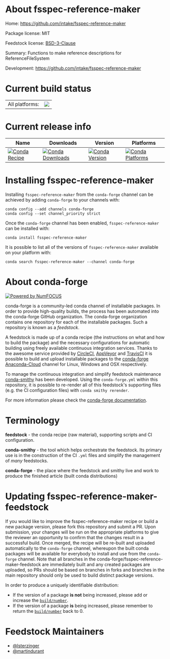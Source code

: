 About fsspec-reference-maker
============================

Home: https://github.com/intake/fsspec-reference-maker

Package license: MIT

Feedstock license: [BSD-3-Clause](https://github.com/conda-forge/fsspec-reference-maker-feedstock/blob/master/LICENSE.txt)

Summary: Functions to make reference descriptions for ReferenceFileSystem

Development: https://github.com/intake/fsspec-reference-maker

Current build status
====================


<table><tr><td>All platforms:</td>
    <td>
      <a href="https://dev.azure.com/conda-forge/feedstock-builds/_build/latest?definitionId=13830&branchName=master">
        <img src="https://dev.azure.com/conda-forge/feedstock-builds/_apis/build/status/fsspec-reference-maker-feedstock?branchName=master">
      </a>
    </td>
  </tr>
</table>

Current release info
====================

| Name | Downloads | Version | Platforms |
| --- | --- | --- | --- |
| [![Conda Recipe](https://img.shields.io/badge/recipe-fsspec--reference--maker-green.svg)](https://anaconda.org/conda-forge/fsspec-reference-maker) | [![Conda Downloads](https://img.shields.io/conda/dn/conda-forge/fsspec-reference-maker.svg)](https://anaconda.org/conda-forge/fsspec-reference-maker) | [![Conda Version](https://img.shields.io/conda/vn/conda-forge/fsspec-reference-maker.svg)](https://anaconda.org/conda-forge/fsspec-reference-maker) | [![Conda Platforms](https://img.shields.io/conda/pn/conda-forge/fsspec-reference-maker.svg)](https://anaconda.org/conda-forge/fsspec-reference-maker) |

Installing fsspec-reference-maker
=================================

Installing `fsspec-reference-maker` from the `conda-forge` channel can be achieved by adding `conda-forge` to your channels with:

```
conda config --add channels conda-forge
conda config --set channel_priority strict
```

Once the `conda-forge` channel has been enabled, `fsspec-reference-maker` can be installed with:

```
conda install fsspec-reference-maker
```

It is possible to list all of the versions of `fsspec-reference-maker` available on your platform with:

```
conda search fsspec-reference-maker --channel conda-forge
```


About conda-forge
=================

[![Powered by NumFOCUS](https://img.shields.io/badge/powered%20by-NumFOCUS-orange.svg?style=flat&colorA=E1523D&colorB=007D8A)](http://numfocus.org)

conda-forge is a community-led conda channel of installable packages.
In order to provide high-quality builds, the process has been automated into the
conda-forge GitHub organization. The conda-forge organization contains one repository
for each of the installable packages. Such a repository is known as a *feedstock*.

A feedstock is made up of a conda recipe (the instructions on what and how to build
the package) and the necessary configurations for automatic building using freely
available continuous integration services. Thanks to the awesome service provided by
[CircleCI](https://circleci.com/), [AppVeyor](https://www.appveyor.com/)
and [TravisCI](https://travis-ci.com/) it is possible to build and upload installable
packages to the [conda-forge](https://anaconda.org/conda-forge)
[Anaconda-Cloud](https://anaconda.org/) channel for Linux, Windows and OSX respectively.

To manage the continuous integration and simplify feedstock maintenance
[conda-smithy](https://github.com/conda-forge/conda-smithy) has been developed.
Using the ``conda-forge.yml`` within this repository, it is possible to re-render all of
this feedstock's supporting files (e.g. the CI configuration files) with ``conda smithy rerender``.

For more information please check the [conda-forge documentation](https://conda-forge.org/docs/).

Terminology
===========

**feedstock** - the conda recipe (raw material), supporting scripts and CI configuration.

**conda-smithy** - the tool which helps orchestrate the feedstock.
                   Its primary use is in the construction of the CI ``.yml`` files
                   and simplify the management of *many* feedstocks.

**conda-forge** - the place where the feedstock and smithy live and work to
                  produce the finished article (built conda distributions)


Updating fsspec-reference-maker-feedstock
=========================================

If you would like to improve the fsspec-reference-maker recipe or build a new
package version, please fork this repository and submit a PR. Upon submission,
your changes will be run on the appropriate platforms to give the reviewer an
opportunity to confirm that the changes result in a successful build. Once
merged, the recipe will be re-built and uploaded automatically to the
`conda-forge` channel, whereupon the built conda packages will be available for
everybody to install and use from the `conda-forge` channel.
Note that all branches in the conda-forge/fsspec-reference-maker-feedstock are
immediately built and any created packages are uploaded, so PRs should be based
on branches in forks and branches in the main repository should only be used to
build distinct package versions.

In order to produce a uniquely identifiable distribution:
 * If the version of a package **is not** being increased, please add or increase
   the [``build/number``](https://docs.conda.io/projects/conda-build/en/latest/resources/define-metadata.html#build-number-and-string).
 * If the version of a package **is** being increased, please remember to return
   the [``build/number``](https://docs.conda.io/projects/conda-build/en/latest/resources/define-metadata.html#build-number-and-string)
   back to 0.

Feedstock Maintainers
=====================

* [@lsterzinger](https://github.com/lsterzinger/)
* [@martindurant](https://github.com/martindurant/)

